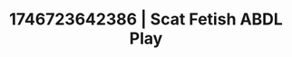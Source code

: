---
categories:
- AI-generated
- Deep intimacy
- Erotic dream roleplay
- Dark fantasy erotica
- Intimate rituals
- Real couple content
- ASMR
- Cosplay
image: /assets/images/1746723642386.jpg
layout: post
seo:
  description: Featured content with artistic ABDL Play, Scat Fetish. HD images available.
  keywords: ABDL Play, Scat Fetish
  og_image: /assets/images/1746723642386.jpg
  schema_type: VisualArtwork
tags:
- ABDL Play
- '#1746723642386'
- Scat Fetish
title: 1746723642386 | Scat Fetish ABDL Play
---
